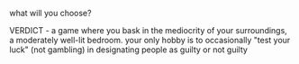 what will you choose?

VERDICT - a game where you bask in the mediocrity of your surroundings, a moderately well-lit bedroom. your only hobby is to occasionally "test your luck" (not gambling) in designating people as guilty or not guilty

